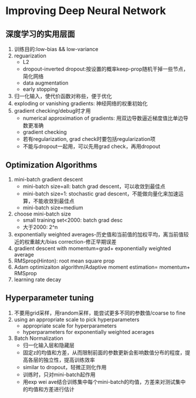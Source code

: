 # Improving Deep Neural Network
## 深度学习的实用层面
1. 训练目的:low-bias && low-variance
2. reguarization
   * L2
   * dropout-inverted dropout:按设置的概率keep-prop随机干掉一些节点，简化网络
   * data augmentation
   * early stopping
3. 归一化输入，使代价函数对称些，便于优化
4. exploding or vanishing gradients: 神经网络的权重初始化
5. gradient checking/debug时才用
   * numerical approximation of gradients: 用双边导数逼近梯度值比单边导数更准确
   * gradient checking
   * 若有regularization, grad check时要包括regularization项
   * 不能与dropout一起用，可以先用grad check，再用dropout
## Optimization Algorithms
1. mini-batch gradient descent
   * mini-batch size=all: batch grad descent，可以收敛到最佳点
   * mini-batch size=1: stochastic grad descent，不能做向量化来加速运算，不能收敛到最佳点
   * mini-batch size=medium
2. choose mini-batch size
   * small training set<2000: batch grad desc
   * 大于2000: 2^n
3. exponentially weighted averages-历史值和当前值的加权平均，离当前值较近的权重越大/bias correction-修正早期误差
4. gradient descent with momentum=grad+ exponentially weighted average 
5. RMSprop(Hinton): root mean square prop
6. Adam optimizaiton algorithm/Adaptive moment estimation= momentum+ RMSprop
7. learning rate decay
## Hyperparameter tuning
1. 不要用grid采样，用random采样，能尝试更多不同的参数值/coarse to fine
2. using an appropriate scale to pick hyperparameters
   * appropriate scale for hyperparameters
   * hyperparameters for exponentially weighted acerages
3. Batch Normalization
   * 归一化输入层和隐藏层
   * 固定z的均值和方差，从而限制前面的参数更新会影响数值分布的程度，提高各层的独立性，提高训练效率
   * similar to dropout，轻微正则化作用
   * 训练时，只对mini-batch起作用
   * 用exp wei ave结合训练集中每个mini-batch的均值，方差来对测试集中的均值和方差进行估计
